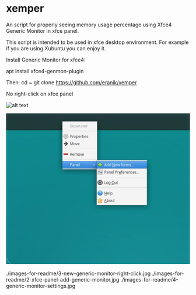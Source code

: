# xemper
An script for properly seeing memory usage percentage using Xfce4 Generic Monitor in xfce panel.

This script is intended to be used in xfce desktop environment. For example if you are using Xubuntu you can enjoy it.

Install Generic Monitor for xfce4:

apt install xfce4-genmon-plugin

Then:
cd ~
git clone https://github.com/eranik/xemper

No right-click on xfce panel


![alt text](https://raw.githubusercontent.com/username/projectname/branch/path/to/img.png)

![xfce-panel-add-new-item](./images-for-readme/1-xfce-panel-add-new-item.jpg)


./images-for-readme/3-new-generic-monitor-right-click.jpg
./images-for-readme/2-xfce-panel-add-generic-monitor.jpg  ./images-for-readme/4-generic-monitor-settings.jpg
